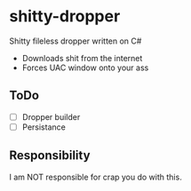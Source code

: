 # shitty-dropper
Shitty fileless dropper written on C#
- Downloads shit from the internet
- Forces UAC window onto your ass
## ToDo
- [ ] Dropper builder
- [ ] Persistance
## Responsibility
I am NOT responsible for crap you do with this.
